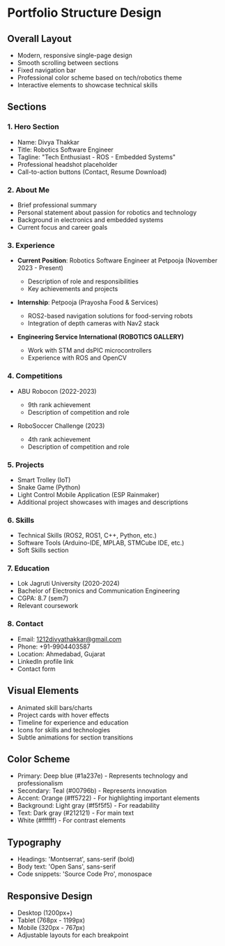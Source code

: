 # Portfolio Structure Design

## Overall Layout
- Modern, responsive single-page design
- Smooth scrolling between sections
- Fixed navigation bar
- Professional color scheme based on tech/robotics theme
- Interactive elements to showcase technical skills

## Sections

### 1. Hero Section
- Name: Divya Thakkar
- Title: Robotics Software Engineer
- Tagline: "Tech Enthusiast - ROS - Embedded Systems"
- Professional headshot placeholder
- Call-to-action buttons (Contact, Resume Download)

### 2. About Me
- Brief professional summary
- Personal statement about passion for robotics and technology
- Background in electronics and embedded systems
- Current focus and career goals

### 3. Experience
- **Current Position**: Robotics Software Engineer at Petpooja (November 2023 - Present)
  - Description of role and responsibilities
  - Key achievements and projects
  
- **Internship**: Petpooja (Prayosha Food & Services)
  - ROS2-based navigation solutions for food-serving robots
  - Integration of depth cameras with Nav2 stack
  
- **Engineering Service International (ROBOTICS GALLERY)**
  - Work with STM and dsPIC microcontrollers
  - Experience with ROS and OpenCV

### 4. Competitions
- ABU Robocon (2022-2023)
  - 9th rank achievement
  - Description of competition and role
  
- RoboSoccer Challenge (2023)
  - 4th rank achievement
  - Description of competition and role

### 5. Projects
- Smart Trolley (IoT)
- Snake Game (Python)
- Light Control Mobile Application (ESP Rainmaker)
- Additional project showcases with images and descriptions

### 6. Skills
- Technical Skills (ROS2, ROS1, C++, Python, etc.)
- Software Tools (Arduino-IDE, MPLAB, STMCube IDE, etc.)
- Soft Skills section

### 7. Education
- Lok Jagruti University (2020-2024)
- Bachelor of Electronics and Communication Engineering
- CGPA: 8.7 (sem7)
- Relevant coursework

### 8. Contact
- Email: 1212divyathakkar@gmail.com
- Phone: +91-9904403587
- Location: Ahmedabad, Gujarat
- LinkedIn profile link
- Contact form

## Visual Elements
- Animated skill bars/charts
- Project cards with hover effects
- Timeline for experience and education
- Icons for skills and technologies
- Subtle animations for section transitions

## Color Scheme
- Primary: Deep blue (#1a237e) - Represents technology and professionalism
- Secondary: Teal (#00796b) - Represents innovation
- Accent: Orange (#ff5722) - For highlighting important elements
- Background: Light gray (#f5f5f5) - For readability
- Text: Dark gray (#212121) - For main text
- White (#ffffff) - For contrast elements

## Typography
- Headings: 'Montserrat', sans-serif (bold)
- Body text: 'Open Sans', sans-serif
- Code snippets: 'Source Code Pro', monospace

## Responsive Design
- Desktop (1200px+)
- Tablet (768px - 1199px)
- Mobile (320px - 767px)
- Adjustable layouts for each breakpoint
